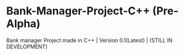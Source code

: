 # Bank-Manager-Project-C++ (Pre-Alpha)
Bank manager Project made in C++
| Version 0.1(Latest)
| (STILL IN DEVELOPMENT)
